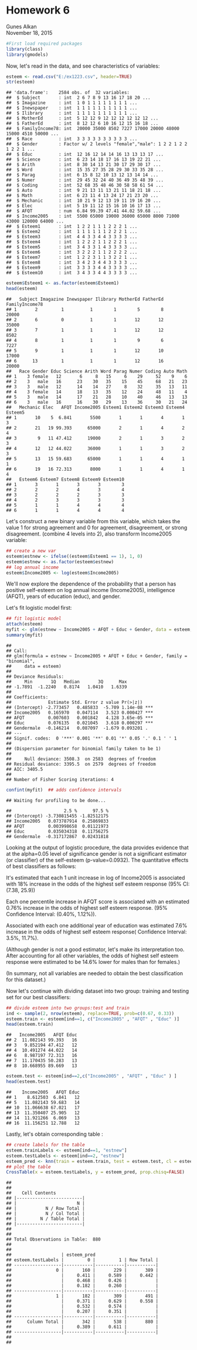 # Homework 6
Gunes Alkan  
November 18, 2015  



```r
#First load required packages
library(class)
library(gmodels)
```

Now, let's read in the data, and see characteristics of variables:



```r
esteem <- read.csv("E:/ex1223.csv", header=TRUE)
str(esteem)
```

```
## 'data.frame':	2584 obs. of  32 variables:
##  $ Subject       : int  2 6 7 8 9 13 16 17 18 20 ...
##  $ Imagazine     : int  1 0 1 1 1 1 1 1 1 1 ...
##  $ Inewspaper    : int  1 1 1 1 1 1 1 1 1 1 ...
##  $ Ilibrary      : int  1 1 1 1 1 1 1 1 1 1 ...
##  $ MotherEd      : int  5 12 12 9 12 12 12 12 12 12 ...
##  $ FatherEd      : int  8 12 12 6 10 16 12 15 16 18 ...
##  $ FamilyIncome78: int  20000 35000 8502 7227 17000 20000 48000 15000 4510 50000 ...
##  $ Race          : int  3 3 3 3 3 3 3 3 3 3 ...
##  $ Gender        : Factor w/ 2 levels "female","male": 1 2 2 1 2 2 1 2 2 1 ...
##  $ Educ          : int  12 16 12 14 14 16 13 13 13 17 ...
##  $ Science       : int  6 23 14 18 17 16 13 19 22 21 ...
##  $ Arith         : int  8 30 14 13 21 30 17 29 30 17 ...
##  $ Word          : int  15 35 27 35 28 29 30 33 35 28 ...
##  $ Parag         : int  6 15 8 12 10 13 12 13 14 14 ...
##  $ Numer         : int  29 45 32 24 40 36 49 35 48 39 ...
##  $ Coding        : int  52 68 35 48 46 30 58 58 61 54 ...
##  $ Auto          : int  9 21 13 11 13 21 11 18 21 18 ...
##  $ Math          : int  6 23 11 4 13 24 17 21 23 20 ...
##  $ Mechanic      : int  10 21 9 12 13 19 11 19 16 20 ...
##  $ Elec          : int  5 19 11 12 15 16 10 16 17 13 ...
##  $ AFQT          : num  6.84 99.39 47.41 44.02 59.68 ...
##  $ Income2005    : int  5500 65000 19000 36000 65000 8000 71000 43000 120000 64000 ...
##  $ Esteem1       : int  1 2 2 1 1 1 2 2 2 1 ...
##  $ Esteem2       : int  1 1 1 1 1 1 2 2 2 1 ...
##  $ Esteem3       : int  4 4 3 3 4 4 3 3 3 3 ...
##  $ Esteem4       : int  1 2 2 2 1 1 2 2 2 1 ...
##  $ Esteem5       : int  3 4 3 3 1 4 3 3 3 3 ...
##  $ Esteem6       : int  3 2 2 2 1 1 2 2 2 2 ...
##  $ Esteem7       : int  1 2 2 3 1 1 3 2 2 1 ...
##  $ Esteem8       : int  3 4 2 3 4 4 3 3 3 3 ...
##  $ Esteem9       : int  3 3 3 3 4 4 3 3 3 3 ...
##  $ Esteem10      : int  3 4 3 3 4 4 3 3 3 3 ...
```

```r
esteem$Esteem1 <- as.factor(esteem$Esteem1)
head(esteem)
```

```
##   Subject Imagazine Inewspaper Ilibrary MotherEd FatherEd FamilyIncome78
## 1       2         1          1        1        5        8          20000
## 2       6         0          1        1       12       12          35000
## 3       7         1          1        1       12       12           8502
## 4       8         1          1        1        9        6           7227
## 5       9         1          1        1       12       10          17000
## 6      13         1          1        1       12       16          20000
##   Race Gender Educ Science Arith Word Parag Numer Coding Auto Math
## 1    3 female   12       6     8   15     6    29     52    9    6
## 2    3   male   16      23    30   35    15    45     68   21   23
## 3    3   male   12      14    14   27     8    32     35   13   11
## 4    3 female   14      18    13   35    12    24     48   11    4
## 5    3   male   14      17    21   28    10    40     46   13   13
## 6    3   male   16      16    30   29    13    36     30   21   24
##   Mechanic Elec   AFQT Income2005 Esteem1 Esteem2 Esteem3 Esteem4 Esteem5
## 1       10    5  6.841       5500       1       1       4       1       3
## 2       21   19 99.393      65000       2       1       4       2       4
## 3        9   11 47.412      19000       2       1       3       2       3
## 4       12   12 44.022      36000       1       1       3       2       3
## 5       13   15 59.683      65000       1       1       4       1       1
## 6       19   16 72.313       8000       1       1       4       1       4
##   Esteem6 Esteem7 Esteem8 Esteem9 Esteem10
## 1       3       1       3       3        3
## 2       2       2       4       3        4
## 3       2       2       2       3        3
## 4       2       3       3       3        3
## 5       1       1       4       4        4
## 6       1       1       4       4        4
```

Let's construct a new binary variable from this variable, which takes the value 1 for strong agreement and 0 for agreement, disagreement, or strong disagreement. (combine 4 levels into 2), also transform Income2005 variable:


```r
## create a new var
esteem$estnew <- ifelse((esteem$Esteem1 == 1), 1, 0)
esteem$estnew <- as.factor(esteem$estnew)
## log annual income
esteem$Income2005 <- log(esteem$Income2005)
```

We'll now explore the dependence of the probability that a person has positive self-esteem on log annual income (Income2005), intelligence (AFQT), years of education (educ), and gender.

Let's fit logistic model first:


```r
## fit logistic model
attach(esteem)
myfit <- glm(estnew ~ Income2005 + AFQT + Educ + Gender, data = esteem, family = "binomial")
summary(myfit)
```

```
## 
## Call:
## glm(formula = estnew ~ Income2005 + AFQT + Educ + Gender, family = "binomial", 
##     data = esteem)
## 
## Deviance Residuals: 
##     Min       1Q   Median       3Q      Max  
## -1.7891  -1.2240   0.8174   1.0410   1.6339  
## 
## Coefficients:
##              Estimate Std. Error z value Pr(>|z|)    
## (Intercept) -2.773457   0.485833  -5.709 1.14e-08 ***
## Income2005   0.165970   0.047114   3.523 0.000427 ***
## AFQT         0.007603   0.001842   4.128 3.65e-05 ***
## Educ         0.076135   0.021045   3.618 0.000297 ***
## Gendermale  -0.146214   0.087097  -1.679 0.093201 .  
## ---
## Signif. codes:  0 '***' 0.001 '**' 0.01 '*' 0.05 '.' 0.1 ' ' 1
## 
## (Dispersion parameter for binomial family taken to be 1)
## 
##     Null deviance: 3508.3  on 2583  degrees of freedom
## Residual deviance: 3395.5  on 2579  degrees of freedom
## AIC: 3405.5
## 
## Number of Fisher Scoring iterations: 4
```

```r
confint(myfit)  ## adds confidence intervals
```

```
## Waiting for profiling to be done...
```

```
##                    2.5 %      97.5 %
## (Intercept) -3.730815455 -1.82512175
## Income2005   0.073787914  0.25869833
## AFQT         0.003998658  0.01121973
## Educ         0.035034318  0.11756275
## Gendermale  -0.317172867  0.02431818
```

Looking at the output of logistic procedure, the data provides evidence that at the alpha=0.05 level of significance gender is not a significant estimator (or classifier) of the self-esteem (p-value=0.0932).
The quantitative effects of best classifiers as follows:

It's estimated that each 1 unit increase in log of Income2005 is associated with 18% increase in the odds of the highest self esteem response (95% CI: (7.38, 25.9))

Each one percentile increase in AFQT score is associated with an estimated 0.76% increase in the odds of highest self esteem response. (95% Confidence Interval: (0.40%, 1.12%)).

Associated with each one additional year of education was estimated 7.6% increase in the odds of highest self esteem response( Confidence Interval: 3.5%, 11.7%).

(Although gender is not a good estimator, let's make its interpretation too. After accounting for all other variables, the odds of highest self esteem response were estimated to be 14.6% lower for males than for females.)

(In summary, not all variables are needed to obtain the best classification for this dataset.)

Now let's continue with dividing dataset into two group: training and testing set for our best classifiers:


```r
## divide esteem into two groups:test and train
ind <- sample(2, nrow(esteem), replace=TRUE, prob=c(0.67, 0.33))
esteem.train <- esteem[ind==1, c("Income2005" , "AFQT" , "Educ" )]
head(esteem.train)
```

```
##   Income2005   AFQT Educ
## 2  11.082143 99.393   16
## 3   9.852194 47.412   12
## 4  10.491274 44.022   14
## 6   8.987197 72.313   16
## 7  11.170435 50.283   13
## 8  10.668955 89.669   13
```

```r
esteem.test <- esteem[ind==2,c("Income2005" , "AFQT" , "Educ" ) ]
head(esteem.test)
```

```
##    Income2005   AFQT Educ
## 1    8.612503  6.841   12
## 5   11.082143 59.683   14
## 10  11.066638 67.021   17
## 13  11.350407 25.905   12
## 14  11.921266  6.069   13
## 16  11.156251 12.788   12
```

Lastly, let's obtain corresponding table :


```r
## create labels for the table
esteem.trainLabels <- esteem[ind==1, "estnew"]
esteem.testLabels <- esteem[ind==2, "estnew"]
esteem_pred <- knn(train = esteem.train, test = esteem.test, cl = esteem.trainLabels , k=2)
## plot the table
CrossTable(x = esteem.testLabels, y = esteem_pred, prop.chisq=FALSE)
```

```
## 
##  
##    Cell Contents
## |-------------------------|
## |                       N |
## |           N / Row Total |
## |           N / Col Total |
## |         N / Table Total |
## |-------------------------|
## 
##  
## Total Observations in Table:  880 
## 
##  
##                   | esteem_pred 
## esteem.testLabels |         0 |         1 | Row Total | 
## ------------------|-----------|-----------|-----------|
##                 0 |       160 |       229 |       389 | 
##                   |     0.411 |     0.589 |     0.442 | 
##                   |     0.468 |     0.426 |           | 
##                   |     0.182 |     0.260 |           | 
## ------------------|-----------|-----------|-----------|
##                 1 |       182 |       309 |       491 | 
##                   |     0.371 |     0.629 |     0.558 | 
##                   |     0.532 |     0.574 |           | 
##                   |     0.207 |     0.351 |           | 
## ------------------|-----------|-----------|-----------|
##      Column Total |       342 |       538 |       880 | 
##                   |     0.389 |     0.611 |           | 
## ------------------|-----------|-----------|-----------|
## 
## 
```






